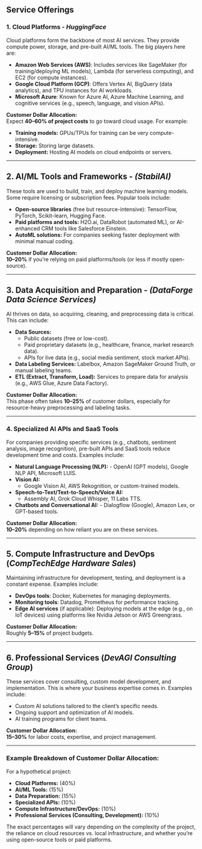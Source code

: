 Service Offerings
---

### **1. Cloud Platforms - *HuggingFace***
Cloud platforms form the backbone of most AI services. They provide compute power, storage, and pre-built AI/ML tools. The big players here are:

- **Amazon Web Services (AWS)**: Includes services like SageMaker (for training/deploying ML models), Lambda (for serverless computing), and EC2 (for compute instances).
- **Google Cloud Platform (GCP)**: Offers Vertex AI, BigQuery (data analytics), and TPU instances for AI workloads.
- **Microsoft Azure**: Known for Azure AI, Azure Machine Learning, and cognitive services (e.g., speech, language, and vision APIs).

**Customer Dollar Allocation:**  
Expect **40–60% of project costs** to go toward cloud usage. For example:
   - **Training models:** GPUs/TPUs for training can be very compute-intensive.
   - **Storage:** Storing large datasets.
   - **Deployment:** Hosting AI models on cloud endpoints or servers.

---

## **2. AI/ML Tools and Frameworks - *(StabilAI)***
These tools are used to build, train, and deploy machine learning models. Some require licensing or subscription fees. Popular tools include:

- **Open-source libraries** (free but resource-intensive): TensorFlow, PyTorch, Scikit-learn, Hugging Face.
- **Paid platforms and tools:** H2O.ai, DataRobot (automated ML), or AI-enhanced CRM tools like Salesforce Einstein.
- **AutoML solutions:** For companies seeking faster deployment with minimal manual coding.

**Customer Dollar Allocation:**  
**10–20%** if you’re relying on paid platforms/tools (or less if mostly open-source).

---

## **3. Data Acquisition and Preparation - *(DataForge Data Science Services)***  
AI thrives on data, so acquiring, cleaning, and preprocessing data is critical. This can include:

- **Data Sources:**
  - Public datasets (free or low-cost).
  - Paid proprietary datasets (e.g., healthcare, finance, market research data).
  - APIs for live data (e.g., social media sentiment, stock market APIs).
- **Data Labeling Services:** Labelbox, Amazon SageMaker Ground Truth, or manual labeling teams.
- **ETL (Extract, Transform, Load):** Services to prepare data for analysis (e.g., AWS Glue, Azure Data Factory).

**Customer Dollar Allocation:**  
This phase often takes **10–25%** of customer dollars, especially for resource-heavy preprocessing and labeling tasks.

---

### **4. Specialized AI APIs and SaaS Tools**
For companies providing specific services (e.g., chatbots, sentiment analysis, image recognition), pre-built APIs and SaaS tools reduce development time and costs. Examples include:

- **Natural Language Processing (NLP):**
      - OpenAI (GPT models), Google NLP API, Microsoft LUIS.
- **Vision AI:**
     - Google Vision AI, AWS Rekognition, or custom-trained models.
- **Speech-to-Text/Text-to-Speech/Voice AI:**
     - Assembly AI, Grok Cloud Whisper, 11 Labs TTS.
- **Chatbots and Conversational AI:**
      - Dialogflow (Google), Amazon Lex, or GPT-based tools.

**Customer Dollar Allocation:**  
**10–20%** depending on how reliant you are on these services.

---

## **5. Compute Infrastructure and DevOps (*CompTechEdge Hardware Sales*)**  
Maintaining infrastructure for development, testing, and deployment is a constant expense. Examples include:

- **DevOps tools**: Docker, Kubernetes for managing deployments.
- **Monitoring tools**: Datadog, Prometheus for performance tracking.
- **Edge AI services** (if applicable): Deploying models at the edge (e.g., on IoT devices) using platforms like Nvidia Jetson or AWS Greengrass.

**Customer Dollar Allocation:**  
Roughly **5–15%** of project budgets.

---

## **6. Professional Services (*DevAGI Consulting Group*)**
These services cover consulting, custom model development, and implementation. This is where your business expertise comes in. Examples include:

- Custom AI solutions tailored to the client’s specific needs.
- Ongoing support and optimization of AI models.
- AI training programs for client teams.

**Customer Dollar Allocation:**  
**15–30%** for labor costs, expertise, and project management.

---

### **Example Breakdown of Customer Dollar Allocation:**
For a hypothetical project:

- **Cloud Platforms:** (40%)
- **AI/ML Tools:** (15%)
- **Data Preparation:** (15%)
- **Specialized APIs:** (10%)
- **Compute Infrastructure/DevOps:** (10%)
- **Professional Services (Consulting, Development):** (10%)

The exact percentages will vary depending on the complexity of the project, the reliance on cloud resources vs. local infrastructure, and whether you’re using open-source tools or paid platforms.